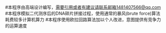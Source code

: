 #本程序由高端设计编写，需要引用或者有建议请联系邮箱1481407566@qq.com
#本程序模拟二代测序后的DNA碎片拼接过程，使用通常的暴风(brute force)算法耗费较多计算机算力
#本程序使用欧拉回路算法加以个人改进，意图提供有竞争力的运算速度

